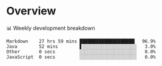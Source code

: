 # Overview

📊 Weekly development breakdown

```text
Markdown    27 hrs 59 mins ████████████████████▎  96.9%
Java        52 mins        ▋░░░░░░░░░░░░░░░░░░░░   3.0%
Other       0 secs         ░░░░░░░░░░░░░░░░░░░░░   0.0%
JavaScript  0 secs         ░░░░░░░░░░░░░░░░░░░░░   0.0%
```